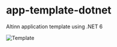 # app-template-dotnet
Altinn application template using .NET 6


![Template](https://raw.githubusercontent.com/Altinn/app-template-dotnet/main/apptemplate.drawio.svg)
